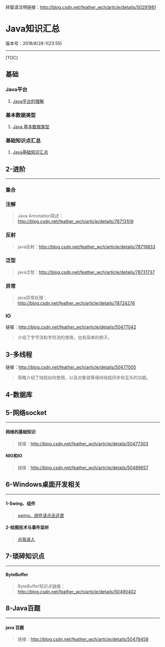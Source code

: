 转载请注明链接：http://blog.csdn.net/feather_wch/article/details/50291981

# Java知识汇总

版本号：2018/8/28-1(23:55)

---

[TOC]

## 基础

### Java平台
1. [Java平台的理解](https://blog.csdn.net/feather_wch/article/details/82114270)

### 基本数据类型
1. [Java 基本数据类型](https://blog.csdn.net/feather_wch/article/details/50445552)

### 基础知识点汇总
1. [Java基础知识汇总](https://blog.csdn.net/feather_wch/article/details/50470939)


## 2-进阶
---
### 集合
### 注解
>Java Annotation简述：http://blog.csdn.net/feather_wch/article/details/78713109
### 反射
>java反射：http://blog.csdn.net/feather_wch/article/details/78719833
### 泛型
>java泛型：http://blog.csdn.net/feather_wch/article/details/78731737
### 异常
>java异常处理：http://blog.csdn.net/feather_wch/article/details/78724276
### IO
链接：http://blog.csdn.net/feather_wch/article/details/50477042
>介绍了字节流和字符流的使用，也有简单的例子。

## 3-多线程

链接：http://blog.csdn.net/feather_wch/article/details/50477005
>简略介绍了线程如何使用，以及对象锁等保持线程同步和互斥的功能。

## 4-数据库

## 5-网络socket
---
#### 网络的基础知识
>链接：http://blog.csdn.net/feather_wch/article/details/50477303
#### NIO和IO
>链接：http://blog.csdn.net/feather_wch/article/details/50489657

## 6-Windows桌面开发相关
---
#### 1-Swing、组件
>[swing、组件请点击这里](http://blog.csdn.net/feather_wch/article/details/50471218)
#### 2-绘图技术与事件监听
>[点我进入](http://blog.csdn.net/feather_wch/article/details/50476824)

## 7-琐碎知识点
---
#### ByteBuffer
>ByteBuffer知识点链接：http://blog.csdn.net/feather_wch/article/details/50490402

## 8-Java百题
---
#### java 百题
>链接：http://blog.csdn.net/feather_wch/article/details/50478458

